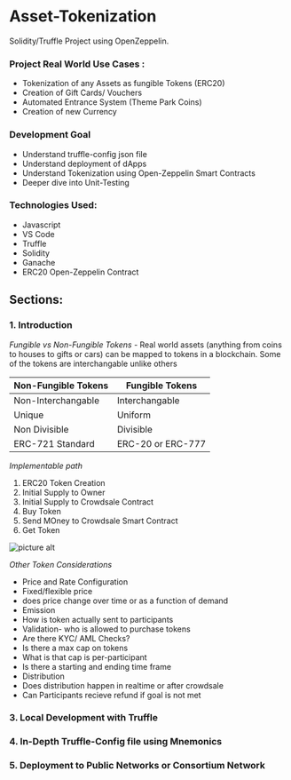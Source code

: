 # Asset-Tokenization
Solidity/Truffle Project using OpenZeppelin.  
### Project Real World Use Cases : ###
- Tokenization of any Assets as fungible Tokens (ERC20) 
- Creation of Gift Cards/ Vouchers
- Automated Entrance System (Theme Park Coins)
- Creation of new Currency

###  Development Goal ###
- Understand truffle-config json file
- Understand deployment of dApps
- Understand Tokenization using Open-Zeppelin Smart Contracts
- Deeper dive into Unit-Testing
  
### Technologies Used: ###
- Javascript
- VS Code
- Truffle 
- Solidity
- Ganache
- ERC20 Open-Zeppelin Contract

## Sections: ## 
### 1. Introduction ### 
*Fungible vs Non-Fungible Tokens -*
Real world assets (anything from coins to houses to gifts or cars) can be mapped to tokens in a blockchain. Some of the tokens are interchangable unlike others

Non-Fungible Tokens  | Fungible Tokens
------------- | -------------
Non-Interchangable  | Interchangable
Unique  |  Uniform
Non Divisible | Divisible
ERC-721 Standard | ERC-20 or ERC-777

*Implementable path*

1. ERC20 Token Creation
2. Initial Supply to Owner
3. Initial Supply to Crowdsale Contract 
5. Buy Token
6. Send MOney to Crowdsale Smart Contract
7. Get Token

![picture alt](https://drive.google.com/file/d/18Zjycf5eU3irqaQjD519V52LCEJq91oy/view?usp=sharing "Title is optional")

*Other Token Considerations*
- Price and Rate Configuration
- Fixed/flexible price
- does price change over time or as a function of demand
- Emission
- How is token actually sent to participants
- Validation- who is allowed to purchase tokens
- Are there KYC/ AML Checks?
- Is there a max cap on tokens
- What is that cap is per-participant
- Is there a starting and ending time frame
- Distribution
- Does distribution happen in realtime or after crowdsale
- Can Participants recieve refund if goal is not met

### 3. Local Development with Truffle ### 
### 4. In-Depth Truffle-Config file using Mnemonics ### 
### 5. Deployment to Public Networks or Consortium Network ### 

